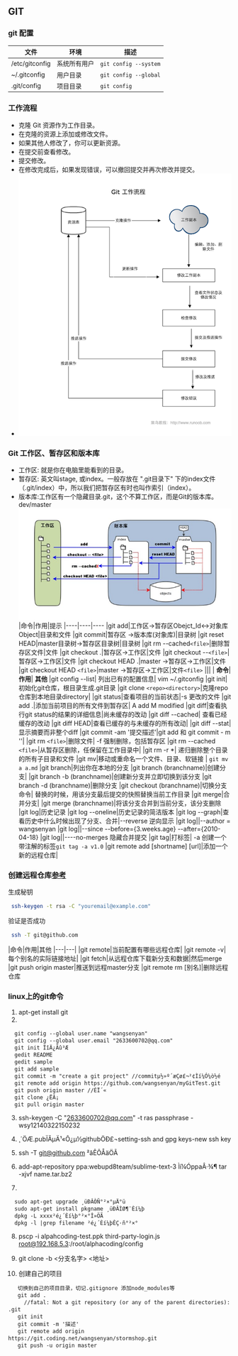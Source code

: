 
## GIT
### git 配置
 |文件|环境|描述
 |------|----|----
 |/etc/gitconfig|系统所有用户|<code>git config --system<code>
 |~/.gitconfig|用户目录|<code>git config --global<code>
 |.git/config|项目目录|<code>git config<code>
### 工作流程
  - 克隆 Git 资源作为工作目录。
  - 在克隆的资源上添加或修改文件。
  - 如果其他人修改了，你可以更新资源。
  - 在提交前查看修改。
  - 提交修改。
  - 在修改完成后，如果发现错误，可以撤回提交并再次修改并提交。
  - ![工作流程](git-process.png)
### Git 工作区、暂存区和版本库
  - 工作区: 就是你在电脑里能看到的目录。
  - 暂存区: 英文叫stage, 或index。一般存放在 ".git目录下" 下的index文件（.git/index）中，所以我们把暂存区有时也叫作索引（index）。
  - 版本库:工作区有一个隐藏目录.git，这个不算工作区，而是Git的版本库。dev/master
    ![关系](git-stage.jpg)
  |命令|作用|提示
  |----|----|----
  |git add|工作区->暂存区Obejct_Id<->对象库Object|目录和文件
  |git commit|暂存区 ->版本库(对象库)|目录树
  |git reset HEAD|master目录树->暂存区目录树|目录树
  |git rm --cached`<file>`|删除暂存区文件|文件
  |git checkout .|暂存区->工作区|文件
  |git checkout --`<file>`|暂存区->工作区|文件
  |git checkout HEAD .|master ->暂存区->工作区|文件
  |git checkout HEAD `<file>`|master ->暂存区->工作区|文件`<file>`
  |||
  |        **命令**|        **作用**|       **其他**
  |git config --list| 列出已有的配置信息| vim ~/.gitconfig
  |git init| 初始化git仓库，根目录生成.git目录
  |git clone `<repo><directory>`|克隆repo仓库到本地目录directory|
  |git status|查看项目的当前状态|-s 更改的文件
  |git add .|添加当前项目的所有文件到暂存区| A add M modified
  |git diff|查看执行git status的结果的详细信息|尚未缓存的改动
  |git diff --cached| 查看已经缓存的改动
  |git diff HEAD|查看已缓存的与未缓存的所有改动|
  |git diff --stat|显示摘要而非整个diff
  |git commit -am '提交描述'|git add 和 git commit - m ''|
  |git rm `<file>`|删除文件| -f 强制删除，包括暂存区
  |git rm --cached `<file>`|从暂存区删除，任保留在工作目录中|
  |git rm -r \*| 递归删除整个目录的所有子目录和文件
  |git mv|移动或重命名一个文件、目录、软链接 | `git mv a a.md`
  |git branch|列出你在本地的分支
  |git branch (branchname)|创建分支|
  |git branch -b (branchname)|创建新分支并立即切换到该分支
  |git branch -d (branchname)|删除分支
  |git checkout (branchname)|切换分支命令| 替换的时候，用该分支最后提交的快照替换当前工作目录
  |git merge|合并分支|
  |git merge (branchname)|将该分支合并到当前分支，该分支删除
  |git log|历史记录
  |git log --oneline|历史记录的简洁版本
  |git log --graph|查看历史中什么时候出现了分支、合并|--reverse 逆向显示
  |git log||--author = wangsenyan
  |git log||--since --before={3.weeks.age} --after={2010-04-18}
  |git log||----no-merges 隐藏合并提交
  |git tag|打标签| -a 创建一个带注解的标签`git tag -a v1.0`
  |git remote add [shortname] [url]|添加一个新的远程仓库|
### 创建远程仓库[参考](http://www.runoob.com/git/git-remote-repo.html)
 生成秘钥
```sh
 ssh-keygen -t rsa -C "youremail@example.com"
```
 验证是否成功
```sh
 ssh -T git@github.com
```
|命令|作用|其他
|---|---|
|git remote|当前配置有哪些远程仓库|
|git remote -v|每个别名的实际链接地址|
|git fetch|从远程仓库下载新分支和数据|然后merge
|git push origin master|推送到远程master分支
|git remote rm [别名]|删除远程仓库
### linux上的git命令
1. apt-get install git
2.
```
  git config --global user.name "wangsenyan"
  git config --global user.email "2633600702@qq.com"
  git init ÏîÄ¿Ãû³Æ
  gedit README
  gedit sample
  git add sample
  git commit -m "create a git project" //commitµ½»º´æÇø£¬²¢Ìí¼Ó¼ò½é
  git remote add origin https://github.com/wangsenyan/myGitTest.git
  git push origin master //ÉÏ´«
  git clone ¿ËÂ¡
  git pull origin master
```
3. ssh-keygen -C "2633600702@qq.com" -t ras
   passphrase -wsy12140322150232
4. ¸´ÖÆ.pubÏÂµÄ¹«Ô¿µ½githubÖÐ£¬setting-ssh and  gpg keys-new ssh key
5. ssh -T git@github.com ²âÊÔÅäÖÃ

6. add-apt-repository ppa:webupd8team/sublime-text-3 Ìí¼ÓppaÂ·¾¶
  tar -xjvf name.tar.bz2
7.
```
  sudo apt-get upgrade ¸üÐÂÒÑ°²×°µÄ°ü
  sudo apt-get install pkgname ¸üÐÂÌØ¶¨Èí¼þ
  dpkg -L xxxx²é¿´Èí¼þ°²×°Î»ÖÃ
  dpkg -l |grep filename ²é¿´Èí¼þÊÇ·ñ°²×°
```
8. pscp -i alpahcoding-test.ppk third-party-login.js     root@192.168.5.3:/root/alphacoding/config

9. git clone -b <分支名字> <地址>
10. 创建自己的项目
```
   切换到自己的项目目录，切记.gitignore 添加node_modules等
   git add . 
     //fatal: Not a git repository (or any of the parent directories): .git
   git init
   git commit -m '描述'
   git remote add origin https://git.coding.net/wangsenyan/stormshop.git
   git push -u origin master  
```
